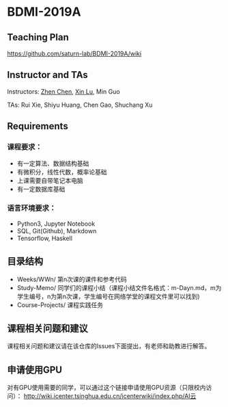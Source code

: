 # BDMI-2019A

## Teaching Plan 

https://github.com/saturn-lab/BDMI-2019A/wiki

## Instructor and TAs

Instructors: [Zhen Chen](http://www.icenter.tsinghua.edu.cn/faculty/chenzhen/), [Xin Lu](https://www.linkedin.com/in/luxin433/), Min Guo

TAs: Rui Xie, Shiyu Huang, Chen Gao, Shuchang Xu

## Requirements

### 课程要求：

- 有一定算法、数据结构基础
- 有微积分，线性代数，概率论基础
- 上课需要自带笔记本电脑
- 有一定数据库基础

### 语言环境要求：

- Python3, Jupyter Notebook
- SQL, Git(Github), Markdown
- Tensorflow, Haskell


## 目录结构

- Weeks/WWn/ 第n次课的课件和参考代码
- Study-Memo/ 同学们的课程小结（课程小结文件名格式：m-Dayn.md，m为学生编号，n为第n次课，学生编号在网络学堂的课程文件里可以找到)
- Course-Projects/ 课程实践任务

## 课程相关问题和建议

课程相关问题和建议请在该仓库的Issues下面提出，有老师和助教进行解答。

## 申请使用GPU

对有GPU使用需要的同学，可以通过这个链接申请使用GPU资源（只限校内访问）：
http://wiki.icenter.tsinghua.edu.cn/icenterwiki/index.php/AI云

